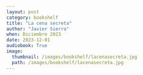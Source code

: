 ```yaml
---
layout: post
category: bookshelf
title: "La cena secreta"
author: "Javier Sierra"
when: Diciembre 2023
date: 2023-12-01
audiobook: True
image:
  thumbnail: /images/bookshelf/lacenasecreta.jpg
  path: /images/bookshelf/lacenasecreta.jpg
---
```

